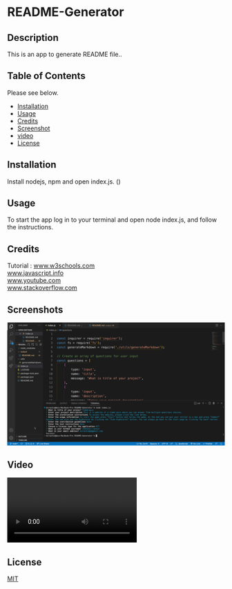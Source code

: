 # README-Generator

## Description

This is an app to generate README file..



## Table of Contents 

Please see below.
- [Installation](#installation)
- [Usage](#usage)
- [Credits](#credits)
- [Screenshot](#Screenshot)
- [video](#Video)
- [License](#license)


## Installation

Install nodejs, npm and open index.js.
()


## Usage

To start the app log in to your terminal and open node index.js, and follow the instructions.

## Credits

Tutorial : 
www.w3schools.com<br>
www.javascript.info<br>
www.youtube.com<br>
www.stackoverflow.com


## Screenshots

![Screenshot1](./output/asset/Screenshot.png)

## Video
![Video](./output/asset/VIDEO%20WALKTHROUGH.mp4)


## License

[MIT](https://choosealicense.com/licenses/mit/)
